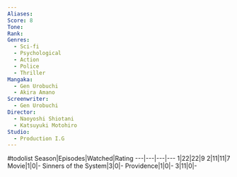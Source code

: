 ```yaml
---
Aliases:
Score: 8
Tone: 
Rank:
Genres:
  - Sci-fi
  - Psychological
  - Action
  - Police
  - Thriller
Mangaka:
  - Gen Urobuchi
  - Akira Amano
Screenwriter:
  - Gen Urobuchi
Director:
  - Naoyoshi Shiotani
  - Katsuyuki Motohiro
Studio:
  - Production I.G
---
```

#todolist
Season|Episodes|Watched|Rating
---|---|---|---
1|22|22|9
2|11|11|7
Movie|1|0|-
Sinners of the System|3|0|-
Providence|1|0|-
3|11|0|-
